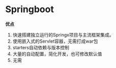 # Springboot
**优点**
1. 快速搭建独立运行的Springx项目与主流框架集成。
2. 使用嵌入式的Servlet容器，无需打成war包
3. starters自动依赖与版本控制
4. 大量的自动配置，简化开发，也可修改默认值
5. 无需